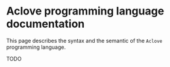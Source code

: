 # Aclove programming language documentation

This page describes the syntax and the semantic of the `Aclove` programming language.

TODO


